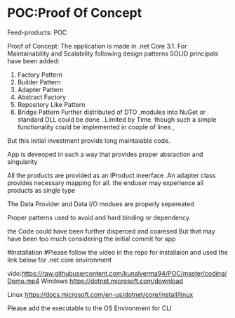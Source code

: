 # POC:Proof Of Concept
Feed-products: POC

Proof of Concept:
The application is made in .net Core 3.1.
For Maintainability and Scalability following design  patterns SOLID principals have been added:
1.	Factory Pattern
2.	Builder Pattern
3.   Adapter Pattern
4.	Abstract Factory
5.	Repository Like Pattern
6.	Bridge Pattern
Further distributed of DTO ,modules into NuGet or standard DLL could be done ..Limited by Time.
though such a simple functionality could be implemented in  coople of lines ,

But this initial investment provide long maintaiable  code.

App is deveoped in such a way that provides proper absraction and singularity

All the products are provided as an IProduct ineerface .An adapter class provides necessary mapping for all.
the enduser may experience all products as single type

The Data Provider and Data I/O  modues are properly sepereated

Proper patterns used to avoid and hard binding or dependency.

the Code could have been further disperced and coaresed But that may have been too much 
considering the initial commit for app
 

#Installation 
 #Please follow the video in the repo for installaion and used the link below for .net core environment
 
 vido:https://raw.githubusercontent.com/kunalverma94/POC/master/coding/Demo.mp4
Windows
https://dotnet.microsoft.com/download


Linux
https://docs.microsoft.com/en-us/dotnet/core/install/linux

Please add the executable to the OS Environment  for CLI




